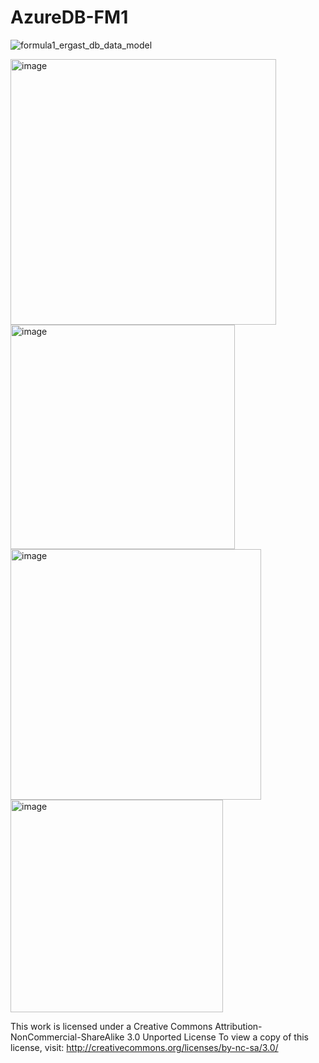# AzureDB-FM1

![formula1_ergast_db_data_model](https://github.com/user-attachments/assets/c7354298-734c-48bd-aa3b-bd25708aa57c)

<img width="425" alt="image" src="https://github.com/user-attachments/assets/6470af88-156d-43a6-88f4-41634cbb8b95">

<img width="359" alt="image" src="https://github.com/user-attachments/assets/97d44b9d-22a1-43b2-9c52-a18b2e00db44">

<img width="401" alt="image" src="https://github.com/user-attachments/assets/29825c00-1722-492c-bd6d-d9b60b7ba474">

<img width="340" alt="image" src="https://github.com/user-attachments/assets/5dc33475-0611-4aa0-b351-fc32f4640967">



This work is licensed under a Creative Commons Attribution-NonCommercial-ShareAlike 3.0 Unported License
To view a copy of this license, visit: http://creativecommons.org/licenses/by-nc-sa/3.0/
